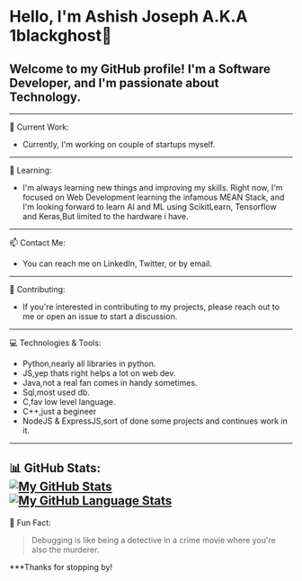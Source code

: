 # Hello, I'm Ashish Joseph A.K.A 1blackghost👋<br>

## Welcome to my GitHub profile! I'm a Software Developer, and I'm passionate about Technology.<br>
---
🔭 Current Work:<br>
* Currently, I'm working on couple of startups myself.
---
🌱 Learning:<br>
* I'm always learning new things and improving my skills. Right now, I'm focused on Web Development learning the infamous MEAN Stack, and I'm looking forward to learn AI and ML using ScikitLearn, Tensorflow and Keras,But limited to the hardware i have.
---
📫 Contact Me:<br>
* You can reach me on LinkedIn, Twitter, or by email.
---
🤝 Contributing:<br>
* If you're interested in contributing to my projects, please reach out to me or open an issue to start a discussion.
---
💻 Technologies & Tools:<br>
* Python,nearly all libraries in python.<br>
* JS,yep thats right helps a lot on web dev.<br>
* Java,not a real fan comes in handy sometimes.<br>
* Sql,most used db.<br>
* C,fav low level language.<br>
* C++,just a begineer<br>
* NodeJS & ExpressJS,sort of done some projects and continues work in it.<br>
---
📊 GitHub Stats:
<br>
[![My GitHub Stats](https://github-readme-stats.vercel.app/api/?username=1blackghost&count_private=true&theme=tokyonight&showicons=true)]()
<br>
[![My GitHub Language Stats](https://github-readme-stats.vercel.app/api/top-langs/?username=1blackghost&langs_count=5&theme=tokyonight)]()
<br>
---
🎉 Fun Fact:<br>
>Debugging is like being a detective in a crime movie where you're also the murderer.

***Thanks for stopping by!
